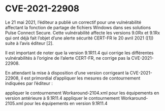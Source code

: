 # CVE-2021-22908


Le 21 mai 2021, l’éditeur a publié un correctif pour une vulnérabilité affectant la fonction de partage de fichiers Windows dans ses solutions Pulse Connect Secure. Cette vulnérabilité affecte les versions 9.0Rx et 9.1Rx qui ont déjà fait l’objet d’une alerte sécurité CERT-FR le 20 avril 2021 ([1]) suite à l’avis éditeur [2].

Il est important de noter que la version 9.1R11.4 qui corrige les différentes vulnérabilités à l’origine de l’alerte CERT-FR, ne corrige pas la CVE-2021-22908.

En attendant la mise à disposition d’une version corrigeant la CVE-2021-22908, il est primordial d’appliquer les mesures de contournement indiquées par l’éditeur :

appliquer le contournement Workaround-2104.xml pour les équipements en version antérieure à 9.1R11.4
appliquer le contournement Workaround-2105.xml pour les équipements en version 9.1R11.4
